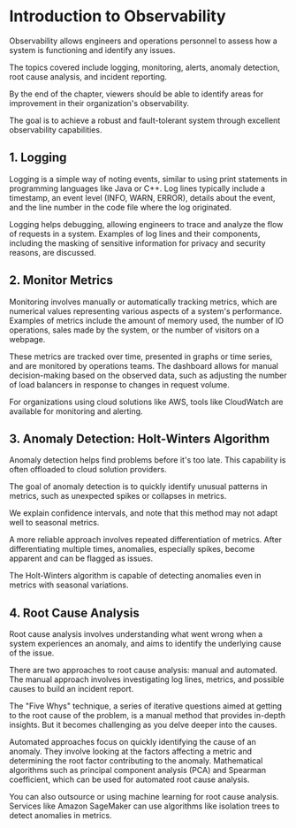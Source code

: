 # Introduction to Observability

Observability allows engineers and operations personnel to assess how a system is functioning and identify any issues.

The topics covered include logging, monitoring, alerts, anomaly detection, root cause analysis, and incident reporting.

By the end of the chapter, viewers should be able to identify areas for improvement in their organization's observability.

The goal is to achieve a robust and fault-tolerant system through excellent observability capabilities.

## 1. Logging

Logging is a simple way of noting events, similar to using print statements in programming languages like Java or C++. Log lines typically include a timestamp, an event level (INFO, WARN, ERROR), details about the event, and the line number in the code file where the log originated.

Logging helps debugging, allowing engineers to trace and analyze the flow of requests in a system. Examples of log lines and their components, including the masking of sensitive information for privacy and security reasons, are discussed.


## 2. Monitor Metrics

Monitoring involves manually or automatically tracking metrics, which are numerical values representing various aspects of a system's performance. Examples of metrics include the amount of memory used, the number of IO operations, sales made by the system, or the number of visitors on a webpage.

These metrics are tracked over time, presented in graphs or time series, and are monitored by operations teams. The dashboard allows for manual decision-making based on the observed data, such as adjusting the number of load balancers in response to changes in request volume.

For organizations using cloud solutions like AWS, tools like CloudWatch are available for monitoring and alerting.


## 3. Anomaly Detection: Holt-Winters Algorithm

Anomaly detection helps find problems before it's too late. This capability is often offloaded to cloud solution providers.

The goal of anomaly detection is to quickly identify unusual patterns in metrics, such as unexpected spikes or collapses in metrics.

We explain confidence intervals, and note that this method may not adapt well to seasonal metrics.

A more reliable approach involves repeated differentiation of metrics. After differentiating multiple times, anomalies, especially spikes, become apparent and can be flagged as issues.

The Holt-Winters algorithm is capable of detecting anomalies even in metrics with seasonal variations.


## 4. Root Cause Analysis

Root cause analysis involves understanding what went wrong when a system experiences an anomaly, and aims to identify the underlying cause of the issue.

There are two approaches to root cause analysis: manual and automated. The manual approach involves investigating log lines, metrics, and possible causes to build an incident report.

The "Five Whys" technique, a series of iterative questions aimed at getting to the root cause of the problem, is a manual method that provides in-depth insights. But it becomes challenging as you delve deeper into the causes.

Automated approaches focus on quickly identifying the cause of an anomaly. They involve looking at the factors affecting a metric and determining the root factor contributing to the anomaly. Mathematical algorithms such as principal component analysis (PCA) and Spearman coefficient, which can be used for automated root cause analysis.

You can also outsource or using machine learning for root cause analysis. Services like Amazon SageMaker can use algorithms like isolation trees to detect anomalies in metrics.
